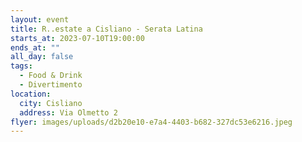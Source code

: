 ```yaml
---
layout: event
title: R..estate a Cisliano - Serata Latina
starts_at: 2023-07-10T19:00:00
ends_at: ""
all_day: false
tags:
  - Food & Drink
  - Divertimento
location:
  city: Cisliano
  address: Via Olmetto 2
flyer: images/uploads/d2b20e10-e7a4-4403-b682-327dc53e6216.jpeg
---
```

